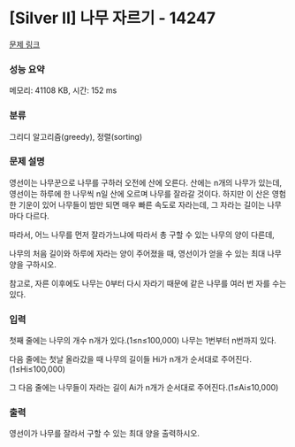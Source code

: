 # [Silver II] 나무 자르기 - 14247 

[문제 링크](https://www.acmicpc.net/problem/14247) 

### 성능 요약

메모리: 41108 KB, 시간: 152 ms

### 분류

그리디 알고리즘(greedy), 정렬(sorting)

### 문제 설명

<p>영선이는 나무꾼으로 나무를 구하러 오전에 산에 오른다. 산에는 n개의 나무가 있는데, 영선이는 하루에 한 나무씩 n일 산에 오르며 나무를 잘라갈 것이다. 하지만 이 산은 영험한 기운이 있어 나무들이 밤만 되면 매우 빠른 속도로 자라는데, 그 자라는 길이는 나무마다 다르다.</p>

<p>따라서, 어느 나무를 먼저 잘라가느냐에 따라서 총 구할 수 있는 나무의 양이 다른데,</p>

<p>나무의 처음 길이와 하루에 자라는 양이 주어졌을 때, 영선이가 얻을 수 있는 최대 나무양을 구하시오.</p>

<p>참고로, 자른 이후에도 나무는 0부터 다시 자라기 때문에 같은 나무를 여러 번 자를 수는 있다.</p>

### 입력 

 <p>첫째 줄에는 나무의 개수 n개가 있다.(1≤n≤100,000) 나무는 1번부터 n번까지 있다.</p>

<p>다음 줄에는 첫날 올라갔을 때 나무의 길이들 Hi가 n개가 순서대로 주어진다.(1≤Hi≤100,000)</p>

<p>그 다음 줄에는 나무들이 자라는 길이 Ai가 n개가 순서대로 주어진다.(1≤Ai≤10,000)</p>

### 출력 

 <p>영선이가 나무를 잘라서 구할 수 있는 최대 양을 출력하시오.</p>

